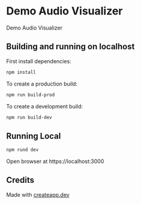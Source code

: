 # Demo Audio Visualizer

Demo Audio Visualizer

## Building and running on localhost

First install dependencies:

```sh
npm install
```

To create a production build:

```sh
npm run build-prod
```

To create a development build:

```sh
npm run build-dev
```

## Running Local

```sh
npm rund dev
```

Open browser at https://localhost:3000

## Credits

Made with [createapp.dev](https://createapp.dev/)
